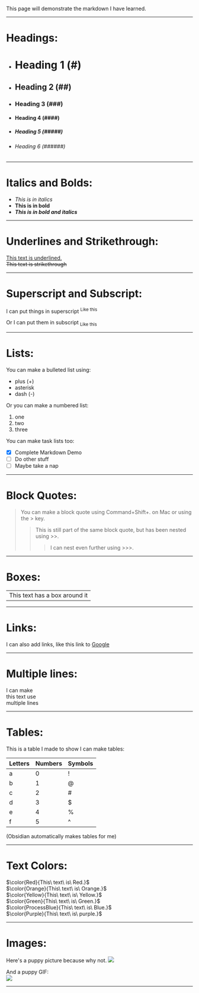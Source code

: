 This page will demonstrate the markdown I have learned.

---
# Headings:

+ # Heading 1 (#)
+ ## Heading 2 (##)
+ ### Heading 3 (###)
+ #### Heading 4 (####)
+ ##### Heading 5 (#####)
+ ###### Heading 6 (######)

___
# Italics and Bolds:

+ *This is in italics*
+ **This is in bold**
+ ***This is in bold and italics***

---
# Underlines and Strikethrough:

<ins> This text is underlined.</ins>\
~~This text is strikethrough~~

---
# Superscript and Subscript:

I can put things in superscript <Sup> Like this </Sup>

Or I can put them in subscript <Sub> Like this </Sub>

---
# Lists:

You can make a bulleted list using:
+ plus (+)
+ asterisk
+ dash (-)

Or you can make a numbered list:
1. one
2. two 
3. three

You can make task lists too:
+ [x] Complete Markdown Demo
+ [ ] Do other stuff
+ [ ] Maybe take a nap

---
# Block Quotes:

> You can make a block quote using Command+Shift+. on Mac or using the > key.
>> This is still part of the same block quote, but has been nested using >>.
>>> I can nest even further using >>>.

---
# Boxes:

<table><tr><td>This text has a box around it </td></tr></table>

---
# Links:

I can also add links, like this link to [Google](https://www.google.com/)

---
# Multiple lines:

I can make\
this text use\
multiple lines

---
# Tables:

This is a table I made to show I can make tables:

| Letters | Numbers | Symbols |
| ------- | ------- | ------- |
| a       | 0       | !       |
| b       | 1       | @       |
| c       | 2       | #       |
| d       | 3       | $       |
| e       | 4       | %       |
| f       | 5       | ^       |

(Obsidian automatically makes tables for me)

---
# Text Colors:

$\color{Red}{This\ text\ is\ Red.}$\
$\color{Orange}{This\ text\ is\ Orange.}$\
$\color{Yellow}{This\ text\ is\ Yellow.}$\
$\color{Green}{This\ text\ is\ Green.}$\
$\color{ProcessBlue}{This\ text\ is\ Blue.}$\
$\color{Purple}{This\ text\ is\ purple.}$

---
# Images:

Here's a puppy picture because why not. 
<img src= "https://hips.hearstapps.com/hmg-prod/images/dog-puppy-on-garden-royalty-free-image-1586966191.jpg?crop=0.752xw:1.00xh;0.175xw,0&resize=1200:*" >

And a puppy GIF:\
<img src= "https://media-cldnry.s-nbcnews.com/image/upload/t_fit-760w,f_auto,q_auto:best/streams/2014/March/140321/2D274905428113-puppybowl.gif">


___
